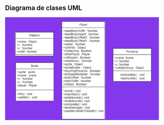 ## Diagrama de clases UML

<img src="../assets/images/diagramaUML.png" alt="Diagrama UML" style="display: block; margin-left: auto; margin-right: auto;"/> <br><br><br>
